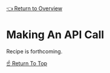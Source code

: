 [👈 Return to Overview](./Recipes.md)

# Making An API Call

Recipe is forthcoming.

[☝️ Return To Top](#making-an-api-call)